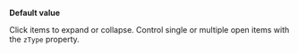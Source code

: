 **Default value**

Click items to expand or collapse. Control single or multiple open items with the `zType` property.
